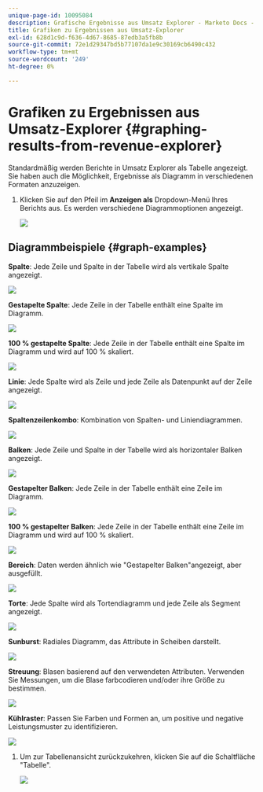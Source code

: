 ```yaml
---
unique-page-id: 10095084
description: Grafische Ergebnisse aus Umsatz Explorer - Marketo Docs - Produktdokumentation
title: Grafiken zu Ergebnissen aus Umsatz-Explorer
exl-id: 628d1c9d-f636-4d67-8685-87edb3a5fb8b
source-git-commit: 72e1d29347bd5b77107da1e9c30169cb6490c432
workflow-type: tm+mt
source-wordcount: '249'
ht-degree: 0%

---
```


# Grafiken zu Ergebnissen aus Umsatz-Explorer {#graphing-results-from-revenue-explorer}

Standardmäßig werden Berichte in Umsatz Explorer als Tabelle angezeigt. Sie haben auch die Möglichkeit, Ergebnisse als Diagramm in verschiedenen Formaten anzuzeigen.

1. Klicken Sie auf den Pfeil im **Anzeigen als** Dropdown-Menü Ihres Berichts aus. Es werden verschiedene Diagrammoptionen angezeigt.

   ![](assets/one-1.png)

## Diagrammbeispiele {#graph-examples}

**Spalte**: Jede Zeile und Spalte in der Tabelle wird als vertikale Spalte angezeigt.

![](assets/column.png)

**Gestapelte Spalte**: Jede Zeile in der Tabelle enthält eine Spalte im Diagramm.

![](assets/stacked-column.png)

**100 % gestapelte Spalte**: Jede Zeile in der Tabelle enthält eine Spalte im Diagramm und wird auf 100 % skaliert.

![](assets/100-stacked-column.png)

**Linie**: Jede Spalte wird als Zeile und jede Zeile als Datenpunkt auf der Zeile angezeigt.

![](assets/line.png)

**Spaltenzeilenkombo**: Kombination von Spalten- und Liniendiagrammen.

![](assets/column-line-combo.png)

**Balken**: Jede Zeile und Spalte in der Tabelle wird als horizontaler Balken angezeigt.

![](assets/bar.png)

**Gestapelter Balken**: Jede Zeile in der Tabelle enthält eine Zeile im Diagramm.

![](assets/stacked-bar.png)

**100 % gestapelter Balken**: Jede Zeile in der Tabelle enthält eine Zeile im Diagramm und wird auf 100 % skaliert.

![](assets/100-stacked-bar.png)

**Bereich**: Daten werden ähnlich wie &quot;Gestapelter Balken&quot;angezeigt, aber ausgefüllt.

![](assets/area.png)

**Torte**: Jede Spalte wird als Tortendiagramm und jede Zeile als Segment angezeigt.

![](assets/pie.png)

**Sunburst**: Radiales Diagramm, das Attribute in Scheiben darstellt.

![](assets/sunburst.png)

**Streuung**: Blasen basierend auf den verwendeten Attributen. Verwenden Sie Messungen, um die Blase farbcodieren und/oder ihre Größe zu bestimmen.

![](assets/scatter.png)

**Kühlraster**: Passen Sie Farben und Formen an, um positive und negative Leistungsmuster zu identifizieren.

![](assets/heat-grid.png)

1. Um zur Tabellenansicht zurückzukehren, klicken Sie auf die Schaltfläche &quot;Tabelle&quot;.

   ![](assets/two-1.png)
